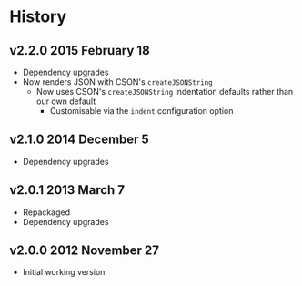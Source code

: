 # History

## v2.2.0 2015 February 18
- Dependency upgrades
- Now renders JSON with CSON's `createJSONString`
	- Now uses CSON's `createJSONString` indentation defaults rather than our own default
		- Customisable via the `indent` configuration option

## v2.1.0 2014 December 5
- Dependency upgrades

## v2.0.1 2013 March 7
- Repackaged
- Dependency upgrades

## v2.0.0 2012 November 27
- Initial working version
